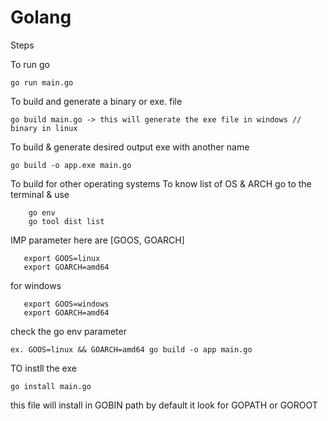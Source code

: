 # Golang
Steps 

To run go

    go run main.go

To build and generate a binary or exe. file

    go build main.go -> this will generate the exe file in windows // binary in linux

To build & generate desired output exe with another name

    go build -o app.exe main.go

To build for other operating systems
    To know list of OS & ARCH go to the terminal & use 
        
        go env
        go tool dist list
    
   IMP parameter here are [GOOS, GOARCH] 
       
       export GOOS=linux 
       export GOARCH=amd64 

   for windows
       
       export GOOS=windows
       export GOARCH=amd64

   check the go env parameter

    ex. GOOS=linux && GOARCH=amd64 go build -o app main.go  

TO instll the exe
    
    go install main.go

   this file will install in GOBIN path by default it look for GOPATH or GOROOT
